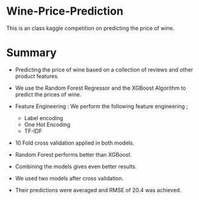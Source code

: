 # Wine-Price-Prediction
This is an class kaggle  competition on predicting the price of wine.

# Summary

* Predicting the price of wine based on a collection of reviews and other
product features.

* We use the Random Forest Regressor and the XGBoost Algorithm to
 predict the prices of wine.
 
 * Feature Engineering : We perform the following feature engineering ;
 
   * Label encoding
   * One Hot Encoding
   * TF-IDF
   
* 10 Fold cross validation applied in both models.

* Random Forest performs better than XGBoost.

* Combining the models gives even better results.
   
 
   
* We used two models  after cross validation. 

* Their predictions were averaged and RMSE of 20.4 was achieved.
